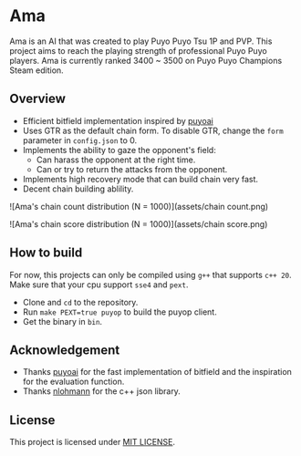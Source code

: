 # Ama
Ama is an AI that was created to play Puyo Puyo Tsu 1P and PVP. This project aims to reach the playing strength of professional Puyo Puyo players. Ama is currently ranked 3400 ~ 3500 on Puyo Puyo Champions Steam edition.

## Overview
- Efficient bitfield implementation inspired by [puyoai](https://github.com/puyoai/puyoai)
- Uses GTR as the default chain form. To disable GTR, change the `form` parameter in `config.json` to 0.
- Implements the ability to gaze the opponent's field:
  - Can harass the opponent at the right time.
  - Can or try to return the attacks from the opponent.
- Implements high recovery mode that can build chain very fast.
- Decent chain building ablility.

![Ama's chain count distribution (N = 1000)](assets/chain count.png)

![Ama's chain score distribution (N = 1000)](assets/chain score.png)

## How to build
For now, this projects can only be compiled using `g++` that supports `c++ 20`. Make sure that your cpu support `sse4` and `pext`.
- Clone and `cd` to the repository.
- Run `make PEXT=true puyop` to build the puyop client.
- Get the binary in `bin`.

## Acknowledgement
- Thanks [puyoai](https://github.com/puyoai/puyoai) for the fast implementation of bitfield and the inspiration for the evaluation function.
- Thanks [nlohmann](https://github.com/nlohmann/json) for the c++ json library.

## License
This project is licensed under [MIT LICENSE](LICENSE).
